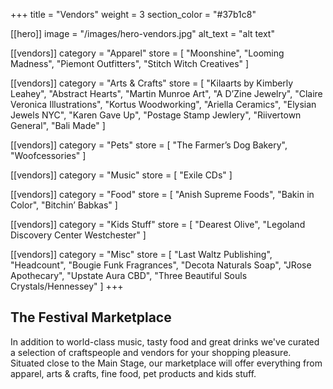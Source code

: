 +++
title = "Vendors"
weight = 3
section_color = "#37b1c8"

[[hero]]
image = "/images/hero-vendors.jpg"
alt_text = "alt text"

[[vendors]]
category = "Apparel"
store = [
  "Moonshine",
  "Looming Madness",
  "Piemont Outfitters",
  "Stitch Witch Creatives"
]

[[vendors]]
category = "Arts & Crafts"
store = [
  "Kilaarts by Kimberly Leahey",
  "Abstract Hearts",
  "Martin Munroe Art",
  "A D’Zine Jewelry",
  "Claire Veronica Illustrations",
  "Kortus Woodworking",
  "Ariella Ceramics",
  "Elysian Jewels NYC",
  "Karen Gave Up",
  "Postage Stamp Jewlery",
  "Riivertown General",
  "Bali Made"
]

[[vendors]]
category = "Pets"
store = [ "The Farmer’s Dog Bakery", "Woofcessories" ]

[[vendors]]
category = "Music"
store = [ "Exile CDs" ]

[[vendors]]
category = "Food"
store = [ "Anish Supreme Foods", "Bakin in Color", "Bitchin’ Babkas" ]

[[vendors]]
category = "Kids Stuff"
store = [ "Dearest Olive", "Legoland Discovery Center Westchester" ]

[[vendors]]
category = "Misc"
store = [
  "Last Waltz Publishing",
  "Headcount",
  "Bougie Funk Fragrances",
  "Decota Naturals Soap",
  "JRose Apothecary",
  "Upstate Aura CBD",
  "Three Beautiful Souls Crystals/Hennessey"
]
+++
## The Festival Marketplace

In addition to world-class music, tasty food and great drinks we've curated a selection of craftspeople and vendors for your shopping pleasure. Situated close to the Main Stage, our marketplace will offer everything from apparel, arts & crafts, fine food, pet products and kids stuff.